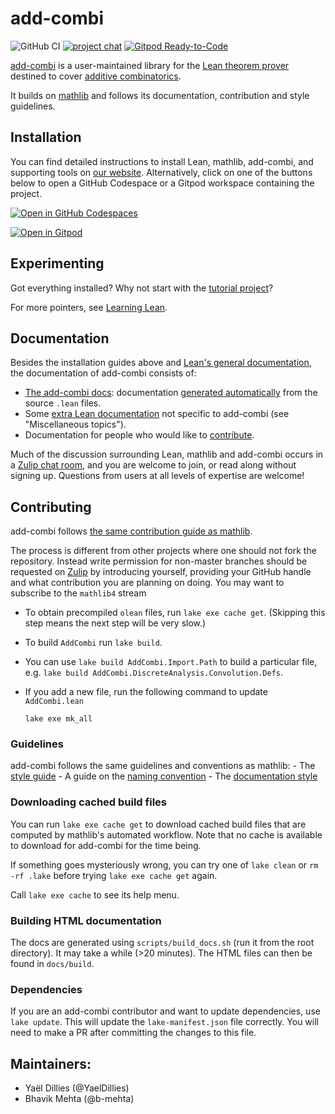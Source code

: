 # add-combi

![GitHub CI](https://github.com/YaelDillies/add-combi/workflows/continuous%20integration/badge.svg?branch=master)
[![project chat](https://img.shields.io/badge/zulip-join_chat-brightgreen.svg)](https://leanprover.zulipchat.com)
[![Gitpod Ready-to-Code](https://img.shields.io/badge/Gitpod-ready--to--code-blue?logo=gitpod)](https://gitpod.io/#https://github.com/YaelDillies/add-combi)

[add-combi](https://yaeldillies.github.io/add-combi) is a user-maintained library for the [Lean theorem prover](https://leanprover.github.io)
destined to cover [additive combinatorics](https://en.wikipedia.org/wiki/Additive_combinatorics).

It builds on [mathlib](https://leanprover-community.github.io) and follows its documentation,
contribution and style guidelines.

## Installation

You can find detailed instructions to install Lean, mathlib, add-combi, and supporting tools on
[our website](https://leanprover-community.github.io/get_started.html). Alternatively, click on one
of the buttons below to open a GitHub Codespace or a Gitpod workspace containing the project.

[![Open in GitHub Codespaces](https://github.com/codespaces/badge.svg)](https://codespaces.new/YaelDillies/add-combi)

[![Open in Gitpod](https://gitpod.io/button/open-in-gitpod.svg)](https://gitpod.io/#https://github.com/YaelDillies/add-combi)

## Experimenting

Got everything installed? Why not start with the [tutorial project](https://leanprover-community.github.io/install/project.html)?

For more pointers, see [Learning Lean](https://leanprover-community.github.io/learn.html).

## Documentation

Besides the installation guides above and
[Lean's general documentation](https://docs.lean-lang.org/lean4/doc/), the documentation of
add-combi consists of:
* [The add-combi docs](https://yaeldillies.github.io/add-combi/index.html): documentation
  [generated automatically](https://github.com/leanprover/doc-gen4) from the source `.lean` files.
* Some [extra Lean documentation](https://leanprover-community.github.io/learn.html) not specific to
  add-combi (see "Miscellaneous topics").
* Documentation for people who would like to [contribute](https://leanprover-community.github.io/contribute/index.html).

Much of the discussion surrounding Lean, mathlib and add-combi occurs in a
[Zulip chat room](https://leanprover.zulipchat.com/), and you are welcome to join, or read along
without signing up. Questions from users at all levels of expertise are welcome!

## Contributing

add-combi follows [the same contribution guide as mathlib](https://leanprover-community.github.io/contribute/index.html).

The process is different from other projects where one should not fork the repository.
Instead write permission for non-master branches should be requested on [Zulip](https://leanprover.zulipchat.com)
by introducing yourself, providing your GitHub handle and what contribution you are planning on doing.
You may want to subscribe to the `mathlib4` stream

* To obtain precompiled `olean` files, run `lake exe cache get`.
  (Skipping this step means the next step will be very slow.)
* To build `AddCombi` run `lake build`.
* You can use `lake build AddCombi.Import.Path` to build a particular file, e.g.
  `lake build AddCombi.DiscreteAnalysis.Convolution.Defs`.
* If you add a new file, run the following command to update `AddCombi.lean`

  ```shell
  lake exe mk_all
  ```

### Guidelines

add-combi follows the same guidelines and conventions as mathlib:
*-* The [style guide](https://leanprover-community.github.io/contribute/style.html)
*-* A guide on the [naming convention](https://leanprover-community.github.io/contribute/naming.html)
*-* The [documentation style](https://leanprover-community.github.io/contribute/doc.html)

### Downloading cached build files

You can run `lake exe cache get` to download cached build files that are computed by mathlib's
automated workflow. Note that no cache is available to download for add-combi for the time being.

If something goes mysteriously wrong, you can try one of `lake clean` or `rm -rf .lake` before
trying `lake exe cache get` again.

Call `lake exe cache` to see its help menu.

### Building HTML documentation

The docs are generated using `scripts/build_docs.sh` (run it from the root directory). It may take a
while (>20 minutes). The HTML files can then be found in `docs/build`.

### Dependencies

If you are an add-combi contributor and want to update dependencies, use `lake update`.
This will update the `lake-manifest.json` file correctly.
You will need to make a PR after committing the changes to this file.

## Maintainers:

* Yaël Dillies (@YaelDillies)
* Bhavik Mehta (@b-mehta)
